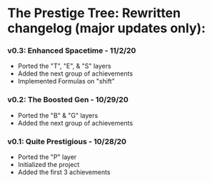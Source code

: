 # The Prestige Tree: Rewritten changelog (major updates only):

### v0.3: Enhanced Spacetime - 11/2/20
- Ported the "T", "E", & "S" layers
- Added the next group of achievements
- Implemented Formulas on "shift"

### v0.2: The Boosted Gen - 10/29/20
- Ported the "B" & "G" layers
- Added the next group of achievements

### v0.1: Quite Prestigious - 10/28/20
- Ported the "P" layer
- Initialized the project
- Added the first 3 achievements
